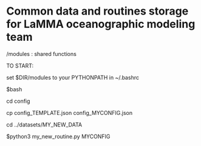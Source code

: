 # Common data and routines storage for LaMMA oceanographic modeling team

/modules : shared functions


TO START:

set $DIR/modules to your PYTHONPATH in ~/.bashrc

$bash

cd config

cp config_TEMPLATE.json config_MYCONFIG.json

cd ../datasets/MY_NEW_DATA

$python3 my_new_routine.py MYCONFIG
